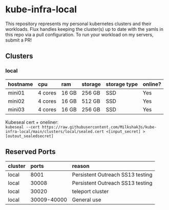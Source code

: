 # kube-infra-local
This repository represents my personal kubernetes clusters and their workloads. Flux handles keeping the cluster(s) up to date with the yamls in this repo via a pull configuration. To run your workload on my servers, submit a PR!

## Clusters

### local

| hostname | cpu | ram | storage | storage type | online? |
|:----------|:----------|:----------|:----------|:----------|:----------|
| mini01 | 4 cores | 16 GB | 256 GB | SSD | Yes |
| mini02 | 4 cores | 16 GB | 512 GB | SSD | Yes |
| mini03 | 4 cores | 16 GB | 256 GB | SSD | Yes |

Kubeseal cert + oneliner:  
```kubeseal --cert https://raw.githubusercontent.com/Milkshak3s/kube-infra-local/main/clusters/local/sealed.cert <[input_secret] >[outout_sealedsecret]```

## Reserved Ports

| cluster | ports | reason |
|:--|:--|:--|
| local | 8001 | Persistent Outreach SS13 testing |
| local | 30008 | Persistent Outreach SS13 testing |
| local | 30020 | teleport cluster |
| local | 30009-40000 | General use |
